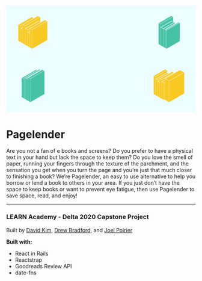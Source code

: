 ![Pagelender Photo](/app/assets/images/loginPage.png) 

# Pagelender

Are you not a fan of e books and screens? Do you prefer to have a physical text in your hand but lack the space to keep them? Do you love the smell of paper, running your fingers through the texture of the parchment, and the sensation you get when you turn the page and you’re just that much closer to finishing a book? We’re Pagelender, an easy to use alternative to help you borrow or lend a book to others in your area. If you just don’t have the space to keep books or want to prevent eye fatigue, then use Pagelender to save space, read, and enjoy! 

***

### LEARN Academy - Delta 2020 Capstone Project

Built by [David Kim](https://github.com/davidkim4), [Drew Bradford](https://github.com/drewbrad4), and [Joel Poirier](https://github.com/devJoelMichael)

**Built with:**

* React in Rails
* Reactstrap
* Goodreads Review API
* date-fns
